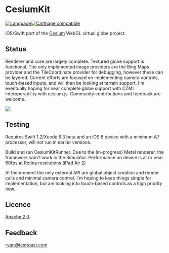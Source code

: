 CesiumKit
=========
[![Language](http://img.shields.io/badge/language-swift-brightgreen.svg?style=flat)](https://developer.apple.com/swift)[![Carthage compatible](https://img.shields.io/badge/Carthage-compatible-4BC51D.svg?style=flat)](https://github.com/Carthage/Carthage)

iOS/Swift port of the [Cesium](http://cesiumjs.org) WebGL virtual globe project.

Status
------
Renderer and core are largely complete. Textured globe support is functional. The only implemented image providers are the Bing Maps provider and the TileCoordinate provider for debugging, however these can be layered.
Current efforts are focused on implementing camera controls, touch-based inputs, and will then be looking at terrain support.
I'm eventually hoping for near complete globe support with CZML interoperability with cesium.js.
Community contributions and feedback are welcome.

![](https://github.com/tokyovigilante/CesiumKit/blob/master/CurrentStatus.jpg)

Testing
-------
Requires Swift 1.2/Xcode 6.3 beta and an iOS 8 device with a minimum A7 processor, will not run in earlier versions.

Build and run CesiumKitRunner. Due to the (in-progress) Metal renderer, the framework won't work in the Simulator. Performance on device is at or near 60fps at Retina resolutions (iPad Air 2)

At the moment the only external API are global object creation and render calls and minimal camera control. I'm hoping to keep things simple for implementation, but am looking into touch-based controls as a high priority now.

Licence
-------

[Apache 2.0](http://www.apache.org/licenses/LICENSE-2.0.html).

Feedback
--------
[ryan@testtoast.com](mailto:ryan@testtoast.com)


